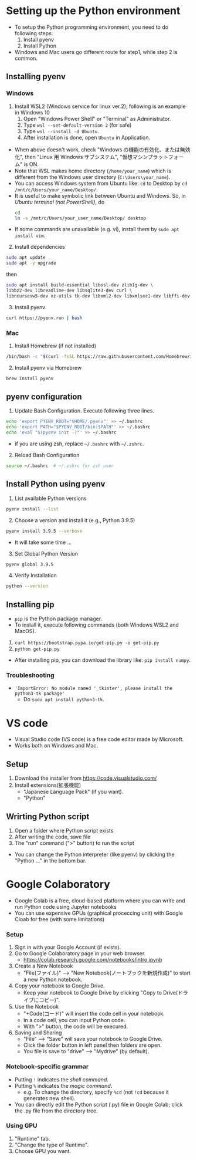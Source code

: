 # Setting up the Python environment
* To setup the Python programming environment, you need to do following steps:
    1. Install pyenv
    2. Install Python
* Windows and Mac users go different route for step1, while step 2 is common.

## Installing pyenv
### Windows
1. Install WSL2 (Windows service for linux ver.2); following is an example in Windows 10
    1. Open "Windows Power Shell" or "Terminal" as Administrator.
    2. Type `wsl --set-default-version 2` (for safe)
    3. Type `wsl --install -d Ubuntu`.
    4. After installation is done, open `Ubuntu` in Application.

* When above doesn't work, check "Windows の機能の有効化、または無効化", then "Linux 用 Windows サブシステム", "仮想マシンプラットフォーム" is ON.
* Note that WSL makes home directory (`/home/your_name`) which is different from the Windows user directory (`C:\Users\your_name`).
* You can access Windows system from Ubuntu like: `cd` to Desktop by `cd /mnt/c/Users/your_name/Desktop/`.
* It is useful to make symbolic link between Ubuntu and Windows. So, in *Ubuntu terminal (not PowerShell)*, do
    ```bash
    cd
    ln -s /mnt/c/Users/your_user_name/Desktop/ desktop
    ```
* If some commands are unavailable (e.g. vi), install them by `sudo apt install vim`.

2. Install dependencies
```bash
sudo apt update
sudo apt -y upgrade
```
then
```bash
sudo apt install build-essential libssl-dev zlib1g-dev \
libbz2-dev libreadline-dev libsqlite3-dev curl \
libncursesw5-dev xz-utils tk-dev libxml2-dev libxmlsec1-dev libffi-dev liblzma-dev
```

3. Install pyenv
```bash
curl https://pyenv.run | bash
```

### Mac
1. Install Homebrew (if not installed)
```bash
/bin/bash -c "$(curl -fsSL https://raw.githubusercontent.com/Homebrew/install/HEAD/install.sh)"
```
2. Install pyenv via Homebrew
```bash
brew install pyenv
```

## pyenv configuration
1. Update Bash Configuration. Execute following three lines.
```bash
echo 'export PYENV_ROOT="$HOME/.pyenv"' >> ~/.bashrc
echo 'export PATH="$PYENV_ROOT/bin:$PATH"' >> ~/.bashrc
echo 'eval "$(pyenv init -)"' >> ~/.bashrc
```
* if you are using zsh, replace `~/.bashrc` with `~/.zshrc`.

2. Reload Bash Configuration
```bash
source ~/.bashrc  # ~/.zshrc for zsh user
```

##  Install Python using pyenv
1. List available Python versions
```bash
pyenv install --list
```

2. Choose a version and install it (e.g., Python 3.9.5)
```bash
pyenv install 3.9.5 --verbose
```
* It will take some time ...

3. Set Global Python Version
```bash
pyenv global 3.9.5
```

4. Verify Installation
```bash
python --version
```

## Installing pip
* `pip` is the Python package manager.
* To install it, execute following commands (both Windows WSL2 and MacOS).
1. `curl https://bootstrap.pypa.io/get-pip.py -o get-pip.py`
2. `python get-pip.py`
* After installing pip, you can download the library like: `pip install numpy`.

### Troubleshooting
* `'ImportError: No module named '_tkinter', please install the python3-tk package'`
    * Do `sudo apt install python3-tk`.

# VS code
* Visual Studio code (VS code) is a free code editor made by Microsoft.
* Works both on Windows and Mac.
## Setup
1. Download the installer from https://code.visualstudio.com/
2. Install extensions(拡張機能)
    * "Japanese Language Pack" (if you want).
    * "Python"

## Wrirting Python script
1. Open a folder where Python script exists
2. After writing the code, save file
3. The "run" command (">" button) to run the script

* You can change the Python interpreter (like pyenv) by clicking the "Python ..." in the bottom bar.

# Google Colaboratory
* Google Colab is a free, cloud-based platform where you can write and run Python code using Jupyter notebooks
* You can use expensive GPUs (graphical proceccing unit) with Google Cloab for free (with some limitations)

### Setup
1. Sign in with your Google Account (if exists).
2. Go to Google Colaboratory page in your web browser.
    * https://colab.research.google.com/notebooks/intro.ipynb
3. Create a New Notebook
    * "File(ファイル)" --> "New Notebook(ノートブックを新規作成)" to start a new Python notebook.
4. Copy your notebook to Google Drive.
    * Keep your notebook to Google Drive by clicking "Copy to Drive(ドライブにコピー)".
4. Use the Notebook
    * "+Code(コード)" will insert the code cell in your notebook.
    * In a code cell, you can input Python code.
    * With ">" button, the code will be execured.
5. Saving and Sharing
    * "File" --> "Save" will save your notebook to Google Drive.
    * Click the folder button in left panel then folders are open.
    * You file is save to "drive" --> "Mydrive" (by default).

### Notebook-specific grammar
* Putting `!` indicates the *shell command*.
* Putting `%` indicates the *magic command*.
    * e.g. To change the directory, specify `%cd` (not `!cd` because it generates new shell).
* You can directly edit the Python script (.py) file in Google Colab; click the .py file from the directory tree. 

### Using GPU
1. "Runtime" tab.
2. "Change the type of Runtime".
3. Choose GPU you want.
